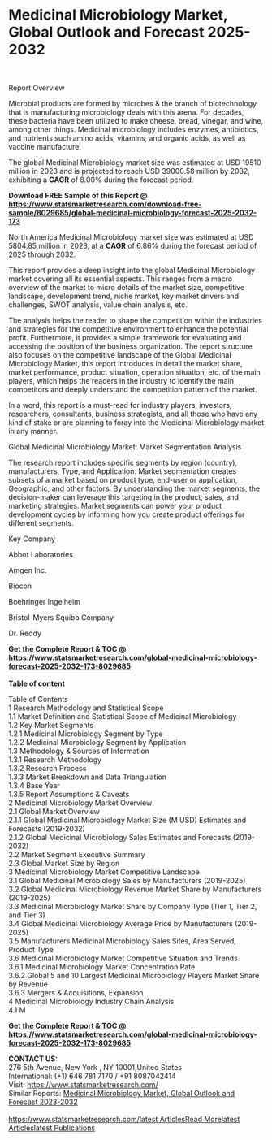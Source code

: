 <h1>Medicinal Microbiology Market, Global Outlook and Forecast 2025-2032</h1><br/><p>Report Overview</p><p>Microbial products are formed by microbes & the branch of biotechnology that is manufacturing microbiology deals with this arena. For decades, these bacteria have been utilized to make cheese, bread, vinegar, and wine, among other things. Medicinal microbiology includes enzymes, antibiotics, and nutrients such amino acids, vitamins, and organic acids, as well as vaccine manufacture.</p><p>The global Medicinal Microbiology market size was estimated at USD 19510 million in 2023 and is projected to reach USD 39000.58 million by 2032, exhibiting a <strong>CAGR</strong> of 8.00% during the forecast period.</p><p><strong>Download FREE Sample of this Report @ <a href="https://www.statsmarketresearch.com/download-free-sample/8029685/global-medicinal-microbiology-forecast-2025-2032-173">https://www.statsmarketresearch.com/download-free-sample/8029685/global-medicinal-microbiology-forecast-2025-2032-173</a></strong></p><p>North America Medicinal Microbiology market size was estimated at USD 5804.85 million in 2023, at a <strong>CAGR</strong> of 6.86% during the forecast period of 2025 through 2032.</p><p>This report provides a deep insight into the global Medicinal Microbiology market covering all its essential aspects. This ranges from a macro overview of the market to micro details of the market size, competitive landscape, development trend, niche market, key market drivers and challenges, SWOT analysis, value chain analysis, etc.</p><p>The analysis helps the reader to shape the competition within the industries and strategies for the competitive environment to enhance the potential profit. Furthermore, it provides a simple framework for evaluating and accessing the position of the business organization. The report structure also focuses on the competitive landscape of the Global Medicinal Microbiology Market, this report introduces in detail the market share, market performance, product situation, operation situation, etc. of the main players, which helps the readers in the industry to identify the main competitors and deeply understand the competition pattern of the market.</p><p>In a word, this report is a must-read for industry players, investors, researchers, consultants, business strategists, and all those who have any kind of stake or are planning to foray into the Medicinal Microbiology market in any manner.</p><p>Global Medicinal Microbiology Market: Market Segmentation Analysis</p><p>The research report includes specific segments by region (country), manufacturers, Type, and Application. Market segmentation creates subsets of a market based on product type, end-user or application, Geographic, and other factors. By understanding the market segments, the decision-maker can leverage this targeting in the product, sales, and marketing strategies. Market segments can power your product development cycles by informing how you create product offerings for different segments.</p><p>Key Company</p><p>Abbot Laboratories</p><p>Amgen Inc.</p><p>Biocon</p><p>Boehringer Ingelheim</p><p>Bristol-Myers Squibb Company</p><p>Dr. Reddy</p><div><b>Get the Complete Report & TOC @ <a href="https://www.statsmarketresearch.com/global-medicinal-microbiology-forecast-2025-2032-173-8029685">https://www.statsmarketresearch.com/global-medicinal-microbiology-forecast-2025-2032-173-8029685</a></b></div><br><b>Table of content</b><p>Table of Contents<br />1 Research Methodology and Statistical Scope<br />1.1 Market Definition and Statistical Scope of Medicinal Microbiology<br />1.2 Key Market Segments<br />1.2.1 Medicinal Microbiology Segment by Type<br />1.2.2 Medicinal Microbiology Segment by Application<br />1.3 Methodology & Sources of Information<br />1.3.1 Research Methodology<br />1.3.2 Research Process<br />1.3.3 Market Breakdown and Data Triangulation<br />1.3.4 Base Year<br />1.3.5 Report Assumptions & Caveats<br />2 Medicinal Microbiology Market Overview<br />2.1 Global Market Overview<br />2.1.1 Global Medicinal Microbiology Market Size (M USD) Estimates and Forecasts (2019-2032)<br />2.1.2 Global Medicinal Microbiology Sales Estimates and Forecasts (2019-2032)<br />2.2 Market Segment Executive Summary<br />2.3 Global Market Size by Region<br />3 Medicinal Microbiology Market Competitive Landscape<br />3.1 Global Medicinal Microbiology Sales by Manufacturers (2019-2025)<br />3.2 Global Medicinal Microbiology Revenue Market Share by Manufacturers (2019-2025)<br />3.3 Medicinal Microbiology Market Share by Company Type (Tier 1, Tier 2, and Tier 3)<br />3.4 Global Medicinal Microbiology Average Price by Manufacturers (2019-2025)<br />3.5 Manufacturers Medicinal Microbiology Sales Sites, Area Served, Product Type<br />3.6 Medicinal Microbiology Market Competitive Situation and Trends<br />3.6.1 Medicinal Microbiology Market Concentration Rate<br />3.6.2 Global 5 and 10 Largest Medicinal Microbiology Players Market Share by Revenue<br />3.6.3 Mergers & Acquisitions, Expansion<br />4 Medicinal Microbiology Industry Chain Analysis<br />4.1 M<br><div><b>Get the Complete Report & TOC @ <a href="https://www.statsmarketresearch.com/global-medicinal-microbiology-forecast-2025-2032-173-8029685">https://www.statsmarketresearch.com/global-medicinal-microbiology-forecast-2025-2032-173-8029685</a></b></div></p> <b>CONTACT US:</b><br>276 5th Avenue, New York , NY 10001,United States<br>International: (+1) 646 781 7170 / +91 8087042414<br>Visit: <a href="https://www.statsmarketresearch.com/">https://www.statsmarketresearch.com/</a><br>Similar Reports: <a href="https://www.statsmarketresearch.com/global-medicinal-microbiology-forecast-2025-2032-173-8029685">Medicinal Microbiology Market, Global Outlook and Forecast 2023-2032</a><br/><br/><a href="https://gyeongbokgung.com">https://www.statsmarketresearch.com/</a><a href="https://hallyeomaritime.com">latest Articles</a><a href="https://jingwansa.com">Read More</a><a href=https://nguoiviet.jp/">latest Articles</a><a href="https://www.intelmarketresearch.com/">latest Publications</a>